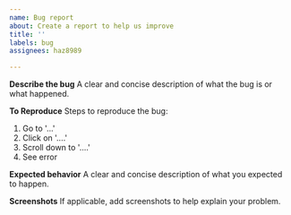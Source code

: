 ```yaml
---
name: Bug report
about: Create a report to help us improve
title: ''
labels: bug
assignees: haz8989

---
```


**Describe the bug**
A clear and concise description of what the bug is or what happened.

**To Reproduce**
Steps to reproduce the bug:
1. Go to '...'
2. Click on '....'
3. Scroll down to '....'
4. See error

**Expected behavior**
A clear and concise description of what you expected to happen.

**Screenshots**
If applicable, add screenshots to help explain your problem.
